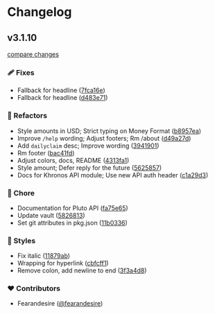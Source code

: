 # Changelog


## v3.1.10

[compare changes](https://github.com/fearandesire/Pluto-Betting-Bot/compare/v.3.1.7...v3.1.10)

### 🩹 Fixes

- Fallback for headline ([7fca16e](https://github.com/fearandesire/Pluto-Betting-Bot/commit/7fca16e))
- Fallback for headline ([d483e71](https://github.com/fearandesire/Pluto-Betting-Bot/commit/d483e71))

### 💅 Refactors

- Style amounts in USD; Strict typing on Money Format ([b8957ea](https://github.com/fearandesire/Pluto-Betting-Bot/commit/b8957ea))
- Improve `/help` wording; Adjust footers; Rm /about ([d49a27d](https://github.com/fearandesire/Pluto-Betting-Bot/commit/d49a27d))
- Add `dailyclaim` desc; Improve wording ([3941901](https://github.com/fearandesire/Pluto-Betting-Bot/commit/3941901))
- Rm footer ([bac41fd](https://github.com/fearandesire/Pluto-Betting-Bot/commit/bac41fd))
- Adjust colors, docs, README ([4313fa1](https://github.com/fearandesire/Pluto-Betting-Bot/commit/4313fa1))
- Style amount; Defer reply for the future ([5625857](https://github.com/fearandesire/Pluto-Betting-Bot/commit/5625857))
- Docs for Khronos API module; Use new API auth header ([c1a29d3](https://github.com/fearandesire/Pluto-Betting-Bot/commit/c1a29d3))

### 🏡 Chore

- Documentation for Pluto API ([fa75e65](https://github.com/fearandesire/Pluto-Betting-Bot/commit/fa75e65))
- Update vault ([5826813](https://github.com/fearandesire/Pluto-Betting-Bot/commit/5826813))
- Set git attributes in pkg.json ([11b0336](https://github.com/fearandesire/Pluto-Betting-Bot/commit/11b0336))

### 🎨 Styles

- Fix italic ([11879ab](https://github.com/fearandesire/Pluto-Betting-Bot/commit/11879ab))
- Wrapping for hyperlink ([cbfcff1](https://github.com/fearandesire/Pluto-Betting-Bot/commit/cbfcff1))
- Remove colon, add newline to end ([3f3a4d8](https://github.com/fearandesire/Pluto-Betting-Bot/commit/3f3a4d8))

### ❤️ Contributors

- Fearandesire ([@fearandesire](http://github.com/fearandesire))

